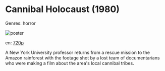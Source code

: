 # Cannibal Holocaust (1980)

Genres: horror

![poster](http://image.tmdb.org/t/p/w500/r0VmAFHWAqlaraVg0krIEhDCPWH.jpg)

en:
  [720p](magnet:?xt=urn:btih:5917787F3DEB1E97D1EBAB7D4B17F150711047FB&tr=udp://glotorrents.pw:6969/announce&tr=udp://tracker.opentrackr.org:1337/announce&tr=udp://torrent.gresille.org:80/announce&tr=udp://tracker.openbittorrent.com:80&tr=udp://tracker.coppersurfer.tk:6969&tr=udp://tracker.leechers-paradise.org:6969&tr=udp://p4p.arenabg.ch:1337&tr=udp://tracker.internetwarriors.net:1337)
  


A New York University professor returns from a rescue mission to the Amazon rainforest with the footage shot by a lost team of documentarians who were making a film about the area's local cannibal tribes.